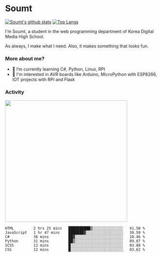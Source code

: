 # Soumt
[![Soumt's github stats](https://github-readme-stats.vercel.app/api?username=soumt-r)](https://github.com/anuraghazra/github-readme-stats)
[![Top Langs](https://github-readme-stats.vercel.app/api/top-langs/?username=soumt-r&layout=compact)](https://github.com/anuraghazra/github-readme-stats)

I'm Soumt, a student in the web programming department of Korea Digital Media High School.

As always, I make what I need. Also, it makes something that looks fun.

### More about me?
- 🌱 I’m currently learning C#, Python, Linux, RPI
- :pushpin: I'm interested in AVR boards like Arduino, MicroPython with ESP8266, IOT projects with RPI and Flask


### Activity
<img height="400" img src="https://wakatime.com/share/@soumt_r/0e4d0df5-374b-4c75-8ddb-57d54d739f69.svg"></img>

<!--START_SECTION:waka-->

```text
HTML         2 hrs 25 mins   ██████████▒░░░░░░░░░░░░░░   41.50 %
JavaScript   1 hr 47 mins    ███████▓░░░░░░░░░░░░░░░░░   30.59 %
C#           36 mins         ██▓░░░░░░░░░░░░░░░░░░░░░░   10.46 %
Python       31 mins         ██▒░░░░░░░░░░░░░░░░░░░░░░   09.07 %
SCSS         13 mins         █░░░░░░░░░░░░░░░░░░░░░░░░   03.88 %
CSS          12 mins         █░░░░░░░░░░░░░░░░░░░░░░░░   03.62 %
```

<!--END_SECTION:waka-->

